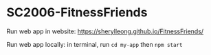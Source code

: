 # SC2006-FitnessFriends

Run web app in website: https://sherylleong.github.io/FitnessFriends/

Run web app locally: in terminal, run ```cd my-app``` then ```npm start```
